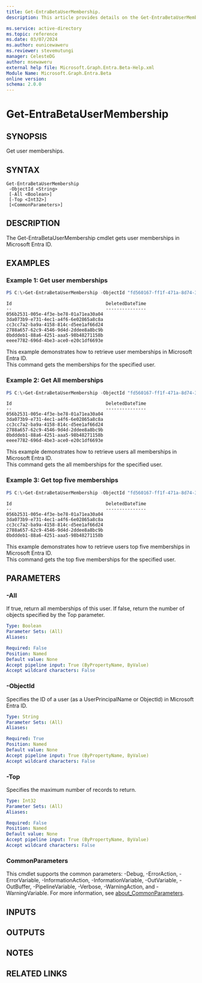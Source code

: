 ```yaml
---
title: Get-EntraBetaUserMembership.
description: This article provides details on the Get-EntraBetaUserMembership command.

ms.service: active-directory
ms.topic: reference
ms.date: 03/07/2024
ms.author: eunicewaweru
ms.reviewer: stevemutungi
manager: CelesteDG
author: msewaweru
external help file: Microsoft.Graph.Entra.Beta-Help.xml
Module Name: Microsoft.Graph.Entra.Beta
online version:
schema: 2.0.0
---
```


# Get-EntraBetaUserMembership

## SYNOPSIS
Get user memberships.

## SYNTAX

```
Get-EntraBetaUserMembership 
 -ObjectId <String> 
 [-All <Boolean>] 
 [-Top <Int32>] 
 [<CommonParameters>]
```

## DESCRIPTION
The Get-EntraBetaUserMembership cmdlet gets user memberships in Microsoft Entra ID.

## EXAMPLES

### Example 1: Get user memberships
```powershell
PS C:\>Get-EntraBetaUserMembership -ObjectId "fd560167-ff1f-471a-8d74-3b0070abcea1"
```
```output
Id                                   DeletedDateTime
--                                   ---------------
056b2531-005e-4f3e-be78-01a71ea30a04
3da073b9-e731-4ec1-a4f6-6e02865a8c8a
cc3cc7a2-ba9a-4158-814c-d5ee1af66d24
2788a657-62c9-4546-9d4d-2ddee8a8bc9b
0bdddeb1-88a6-4251-aaa5-98b48271158b
eeee7782-696d-4be3-ace0-e20c1df6693e
```

This example demonstrates how to retrieve user memberships in Microsoft Entra ID.    
This command gets the memberships for the specified user.

### Example 2: Get All memberships
```powershell
PS C:\>Get-EntraBetaUserMembership -ObjectId "fd560167-ff1f-471a-8d74-3b0070abcea1" -All $true
```
```output
Id                                   DeletedDateTime
--                                   ---------------
056b2531-005e-4f3e-be78-01a71ea30a04
3da073b9-e731-4ec1-a4f6-6e02865a8c8a
cc3cc7a2-ba9a-4158-814c-d5ee1af66d24
2788a657-62c9-4546-9d4d-2ddee8a8bc9b
0bdddeb1-88a6-4251-aaa5-98b48271158b
eeee7782-696d-4be3-ace0-e20c1df6693e
```

This example demonstrates how to retrieve users all memberships in Microsoft Entra ID.    
This command gets the all memberships for the specified user.

### Example 3: Get top five memberships
```powershell
PS C:\>Get-EntraBetaUserMembership -ObjectId "fd560167-ff1f-471a-8d74-3b0070abcea1" -Top 5
```
```output
Id                                   DeletedDateTime
--                                   ---------------
056b2531-005e-4f3e-be78-01a71ea30a04
3da073b9-e731-4ec1-a4f6-6e02865a8c8a
cc3cc7a2-ba9a-4158-814c-d5ee1af66d24
2788a657-62c9-4546-9d4d-2ddee8a8bc9b
0bdddeb1-88a6-4251-aaa5-98b48271158b
```

This example demonstrates how to retrieve users top five memberships in Microsoft Entra ID.   
This command gets the top five memberships for the specified user.

## PARAMETERS

### -All
If true, return all memberships of this user.
If false, return the number of objects specified by the Top parameter.

```yaml
Type: Boolean
Parameter Sets: (All)
Aliases:

Required: False
Position: Named
Default value: None
Accept pipeline input: True (ByPropertyName, ByValue)
Accept wildcard characters: False
```

### -ObjectId
Specifies the ID of a user (as a UserPrincipalName or ObjectId) in Microsoft Entra ID.

```yaml
Type: String
Parameter Sets: (All)
Aliases:

Required: True
Position: Named
Default value: None
Accept pipeline input: True (ByPropertyName, ByValue)
Accept wildcard characters: False
```

### -Top
Specifies the maximum number of records to return.

```yaml
Type: Int32
Parameter Sets: (All)
Aliases:

Required: False
Position: Named
Default value: None
Accept pipeline input: True (ByPropertyName, ByValue)
Accept wildcard characters: False
```

### CommonParameters
This cmdlet supports the common parameters: -Debug, -ErrorAction, -ErrorVariable, -InformationAction, -InformationVariable, -OutVariable, -OutBuffer, -PipelineVariable, -Verbose, -WarningAction, and -WarningVariable. For more information, see [about_CommonParameters](http://go.microsoft.com/fwlink/?LinkID=113216).

## INPUTS

## OUTPUTS

## NOTES

## RELATED LINKS
